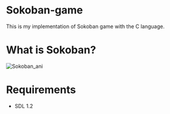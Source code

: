 # Sokoban-game
This is my implementation of Sokoban game with the C language. 
# What is Sokoban?
![Sokoban_ani](https://user-images.githubusercontent.com/24523745/89631126-a30b1180-d8a0-11ea-9a8d-085b13d570d1.gif)

# Requirements
- SDL 1.2
